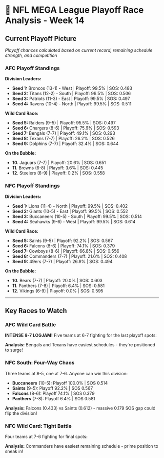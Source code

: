 # 🏈 NFL MEGA League Playoff Race Analysis - Week 14

## Current Playoff Picture

*Playoff chances calculated based on current record, remaining schedule strength, and competition*

### AFC Playoff Standings

**Division Leaders:**
- **Seed 1:** Broncos (13-1) - West | Playoff: 99.5% | SOS: 0.483
- **Seed 2:** Titans (12-2) - South | Playoff: 99.5% | SOS: 0.506
- **Seed 3:** Patriots (11-3) - East | Playoff: 99.5% | SOS: 0.497
- **Seed 4:** Ravens (10-4) - North | Playoff: 99.5% | SOS: 0.511

**Wild Card Race:**
- **Seed 5:** Raiders (9-5) | Playoff: 95.5% | SOS: 0.497
- **Seed 6:** Chargers (8-6) | Playoff: 75.6% | SOS: 0.593
- **Seed 7:** Bengals (7-7) | Playoff: 49.1% | SOS: 0.293
- **Seed 8:** Texans (7-7) | Playoff: 26.2% | SOS: 0.526
- **Seed 9:** Dolphins (7-7) | Playoff: 32.4% | SOS: 0.644

**On the Bubble:**
- **10.** Jaguars (7-7) | Playoff: 20.6% | SOS: 0.651
- **11.** Browns (6-8) | Playoff: 3.6% | SOS: 0.445
- **12.** Steelers (6-9) | Playoff: 0.2% | SOS: 0.558

### NFC Playoff Standings

**Division Leaders:**
- **Seed 1:** Lions (11-4) - North | Playoff: 99.5% | SOS: 0.402
- **Seed 2:** Giants (10-5) - East | Playoff: 99.5% | SOS: 0.552
- **Seed 3:** Buccaneers (10-5) - South | Playoff: 99.5% | SOS: 0.514
- **Seed 4:** Seahawks (9-6) - West | Playoff: 99.5% | SOS: 0.614

**Wild Card Race:**
- **Seed 5:** Saints (9-5) | Playoff: 92.2% | SOS: 0.567
- **Seed 6:** Falcons (8-6) | Playoff: 74.1% | SOS: 0.379
- **Seed 7:** Cowboys (8-6) | Playoff: 66.8% | SOS: 0.556
- **Seed 8:** Commanders (7-7) | Playoff: 21.6% | SOS: 0.408
- **Seed 9:** 49ers (7-7) | Playoff: 26.9% | SOS: 0.494

**On the Bubble:**
- **10.** Bears (7-7) | Playoff: 20.0% | SOS: 0.603
- **11.** Panthers (7-8) | Playoff: 6.4% | SOS: 0.581
- **12.** Vikings (6-9) | Playoff: 0.0% | SOS: 0.595

---

## Key Races to Watch

### AFC Wild Card Battle

**INTENSE 6-7 LOGJAM!** Five teams at 6-7 fighting for the last playoff spots:


**Analysis:** Bengals and Texans have easiest schedules - they're positioned to surge!

### NFC South: Four-Way Chaos

Three teams at 8-5, one at 7-6. Anyone can win this division:

- **Buccaneers** (10-5): Playoff 100.0% | SOS 0.514
- **Saints** (9-5): Playoff 92.2% | SOS 0.567
- **Falcons** (8-6): Playoff 74.1% | SOS 0.379
- **Panthers** (7-8): Playoff 6.4% | SOS 0.581

**Analysis:** Falcons (0.433) vs Saints (0.612) - massive 0.179 SOS gap could flip the division!

### NFC Wild Card: Tight Battle

Four teams at 7-6 fighting for final spots:


**Analysis:** Commanders have easiest remaining schedule - prime position to sneak in!
